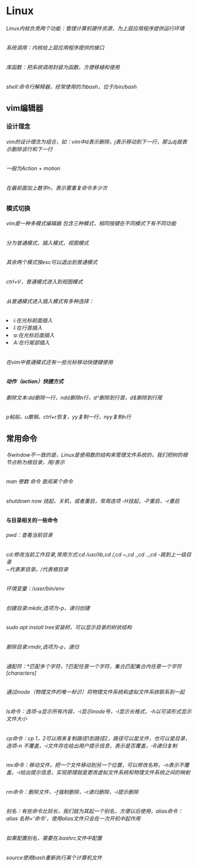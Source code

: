 # Linux
<h6>Linux内核负责两个功能：管理计算机硬件资源，为上层应用程序提供运行环境</h6>
<h6>系统调用：内核给上层应用程序提供的接口</h6>
<h6>库函数：把系统调用封装为函数，方便移植和使用</h6>
<h6>shell:命令行解释器，经常使用的为bash，位于/bin/bash</h6>
<h6></h6>

<h2>vim编辑器</h2>
<h3>设计理念</h3>
<h6>vim的设计理念为组合，如：vim中d表示删除，j表示移动到下一行，那么dj就表示删除该行和下一行</h6>
<h6>一般为Action + motion</h6>
<h6>在最前面加上数字n，表示要重复命令多少次</h6>
<h3>模式切换</h3>
<h6>vim是一种多模式编辑器 包含三种模式，相同按键在不同模式下有不同功能</h6>
<h6>分为普通模式，插入模式，视图模式</h6>
<h6>其余两个模式按esc可以退出到普通模式</h6>
<h6>ctrl+V，普通模式进入到视图模式</h6>
<h6>从普通模式进入插入模式有多种选择：</h6>
<h6>
<li>i:在光标前面插入</li>
<li>I:在行首插入</li>
<li>a:在光标后面插入</li>
<li>A:在行尾部插入</li>
</h6>
<h6>在vim中普通模式还有一些光标移动快捷键使用</h6>
<h5>动作（action）快捷方式</h5>
<h6>删除文本:dd删除一行，ndd删除n行，d^删除到行首，d$删除到行尾</h6>
<h6>p粘贴，u撤销，ctrl+r恢复，yy复制一行，nyy复制n行</h6>

<h2>常用命令</h2>
<h6>与window不一致的是，Linux是使用数的结构来管理文件系统的，我们把树的根节点称为根目录，用/表示</h6>
<h6>man 卷数 命令 查阅某个命令</h6>
<h6>shutdown now 挂起，关机，或者重启，常用选项 -H挂起，-P重启，-r重启</h6>
<h4>与目录相关的一些命令</h4>
<h6>pwd：查看当前目录</h6>
<h6>cd:修改当前工作目录,常用方式:cd /usr/lib,cd /,cd ~,cd .,cd ..,cd -跳到上一级目录<br>~代表家目录。/代表根目录</h6>
<h6>环境变量：/user/bin/env</h6>
<h6>创建目录:mkdir,选项为-p，递归创建</h6>
<h6>sudo apt install tree安装树，可以显示目录的树状结构</h6>
<h6>删除目录:rmdir,选项为-p，递归</h6>
<h6>通配符：*匹配多个字符，?匹配任意一个字符，集合匹配集合内任意一个字符[characters]</h6>
<h6>通过inode（物理文件的唯一标识）将物理文件系统和虚拟文件系统联系到一起</h6>
<h6>ls命令：选项-a显示所有内容，-i显示inode号，-l显示长格式，-h以可读形式显示文件大小</h6>
<h6>cp命令：cp 1，2可以用来复制路径1到路径2，路径可以是文件，也可以是目录，选项-n 不覆盖，-i文件存在给出用户提示信息，表示是否覆盖，-R递归复制</h6>
<h6>mv命令：移动文件，把一个文件移动到另一个位置，可以修改名称，-n表示不覆盖，-i给出提示信息，实现原理就是更改虚拟文件系统和物理文件系统之间的映射</h6>
<h6>rm命令：删除文件，-f强制删除，-r递归删除，-i提示删除</h6>
<h6>别名：有些命令比较长，我们就为其起一个别名，方便以后使用，alias命令：alias 名称='命令'，使用alias文件只会在一次开机中起作用</h6>
<h6>如果配置别名，需要在.bashrc文件中配置</h6>
<h6>source使用bash重新执行某个计算机文件</h6>